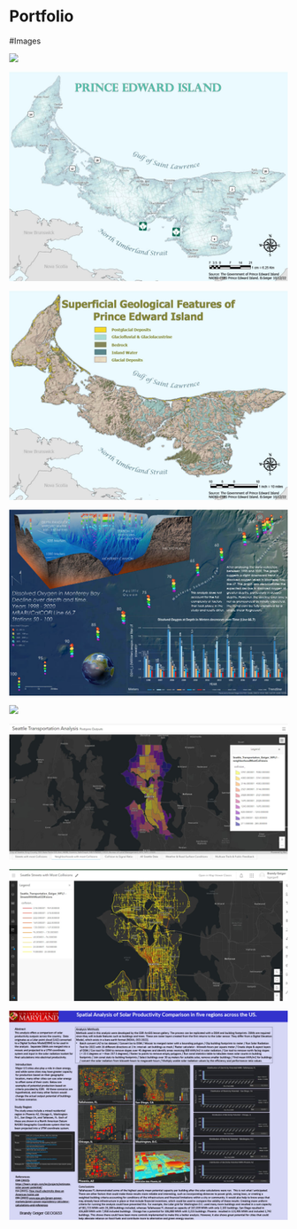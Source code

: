 # Portfolio
#Images


![](https://github.com/brandyge/Portfolio/blob/main/BlueWhale.gif
)

![](https://github.com/brandyge/Portfolio/blob/main/PE_simp.jpg
)

![](https://github.com/brandyge/Portfolio/blob/main/PE_geo.jpg
)

![](https://github.com/brandyge/Portfolio/blob/main/montpost.jpg
)

![](https://github.com/brandyge/Portfolio/blob/main/MicroMount.png
)

![](https://github.com/brandyge/Portfolio/blob/main/SeattleTransportationDashboard.jpg
)

![](https://github.com/brandyge/Portfolio/blob/main/SeattleCollions.jpg
)

![](https://github.com/brandyge/Portfolio/blob/main/UMD_solar.jpg
)
